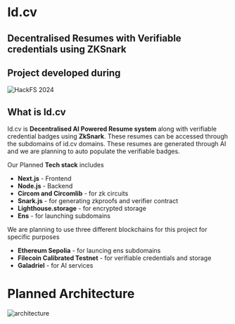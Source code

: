 # Id.cv
## Decentralised Resumes with Verifiable credentials using ZKSnark 

## Project developed during
![HackFS 2024](https://storage.googleapis.com/ethglobal-api-production/events%2Fcrxnz%2Flogo%2F1713889751835_hackfs2024logo.svg)


## What is Id.cv
Id.cv is **Decentralised AI Powered Resume system** along with verifiable credential badges using **ZkSnark**. These resumes can be accessed through the subdomains of id.cv domains. These resumes are generated through AI and we are planning to auto populate the verifiable badges.

Our Planned **Tech stack** includes

 - **Next.js** - Frontend
 - **Node.js** - Backend
 - **Circom and Circomlib** - for zk circuits
 - **Snark.js** - for generating zkproofs and verifier contract
 - **Lighthouse.storage** - for encrypted storage 
 - **Ens** - for launching subdomains 

We are planning to use three different blockchains for this project for specific purposes

 - **Ethereum Sepolia** - for launcing ens subdomains
 - **Filecoin Calibrated Testnet** - for verifiable credentials and storage
 - **Galadriel** - for AI services

# Planned Architecture
![architecture](https://github.com/SKSudharsanan/id.cv/assets/131888858/ef844ad6-79d1-4984-9558-3a585975b860)